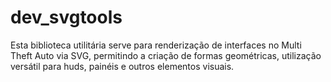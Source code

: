 # dev_svgtools
Esta biblioteca utilitária serve para renderização de interfaces no Multi Theft Auto via SVG, permitindo a criação de formas geométricas, utilização versátil para huds, painéis e outros elementos visuais.
